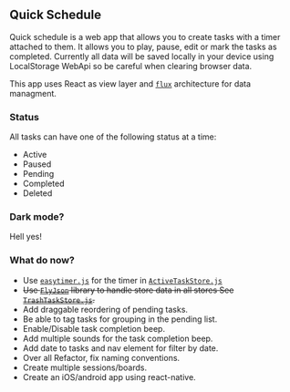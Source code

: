 ## Quick Schedule
Quick schedule is a web app that allows you to create tasks with a timer attached to them. It allows you to play, pause, edit or mark the tasks as completed.
Currently all data will be saved locally in your device using LocalStorage WebApi so be careful when clearing browser data.

This app uses React as view layer and [`flux`](https://facebook.github.io/flux/) architecture for data managment.

### Status
All tasks can have one of the following status at a time:
- Active
- Paused
- Pending
- Completed
- Deleted

### Dark mode?
Hell yes!

### What do now?
- Use [`easytimer.js`](https://github.com/albert-gonzalez/easytimer.js) for the timer in [`ActiveTaskStore.js`](src/Stores/ActiveTaskStore.js#L49)
- ~~Use [`FlyJson`](https://github.com/aalfiann/fly-json-odm) library to handle store data in all stores See [`TrashTaskStore.js`](src/Stores/TrashTaskStore.js#L14).~~
- Add draggable reordering of pending tasks.
- Be able to tag tasks for grouping in the pending list.
- Enable/Disable task completion beep.
- Add multiple sounds for the task completion beep.
- Add date to tasks and nav element for filter by date.
- Over all Refactor, fix naming conventions.
- Create multiple sessions/boards.
- Create an iOS/android app using react-native.
